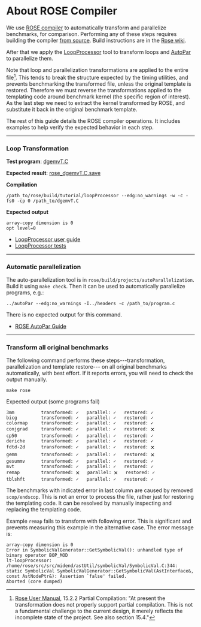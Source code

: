 # About ROSE Compiler

We use [ROSE compiler](http://rosecompiler.org/) to automatically transform and parallelize benchmarks, for comparison.
Performing any of these steps requires building the compiler [from source](https://github.com/rose-compiler/rose).
Build instructions are in the [Rose wiki](https://github.com/rose-compiler/rose/wiki).

After that we apply the [LoopProcessor](https://github.com/rose-compiler/rose/blob/dab37577feb8eb129c8fc15f6972222c03171c9f/tutorial/LoopProcessor.C)
tool to transform loops and [AutoPar](https://github.com/rose-compiler/rose/blob/dab37577feb8eb129c8fc15f6972222c03171c9f/projects/autoParallelization/autoPar.C)
to parallelize them. 

Note that loop and parallelization transformations are applied to the entire file[^1]. This tends to break the
structure expected by the timing utilities, and prevents benchmarking the transformed file, unless the original template
is restored. Therefore we must reverse the transformations applied to the templating code around benchmark kernel 
(the specific region of interest). As the last step we need to extract the kernel transformed by ROSE, and substitute 
it back in the original benchmark template.

The rest of this guide details the ROSE compiler operations. It includes examples to help verify the
expected behavior in each step.

---

### Loop Transformation

**Test program**: [dgemvT.C](https://github.com/rose-compiler/rose/blob/dab37577feb8eb129c8fc15f6972222c03171c9f/tests/roseTests/loopProcessingTests/dgemvT.C)

**Expected result**: [rose_dgemvT.C.save](https://github.com/rose-compiler/rose/blob/dab37577feb8eb129c8fc15f6972222c03171c9f/tests/roseTests/loopProcessingTests/rose_dgemvT.C.save)

**Compilation**

```
/path_to/rose/build/tutorial/loopProcessor --edg:no_warnings -w -c -fs0 -cp 0 /path_to/dgemvT.C
```

**Expected output**

```
array-copy dimension is 0
opt level=0
```

* [LoopProcessor user guide](https://en.wikibooks.org/wiki/ROSE_Compiler_Framework/LoopProcessor)
* [LoopProcessor tests](https://github.com/rose-compiler/rose/tree/b5a170b408bf25c9fdb7170a5de0cb39c6ff0542/tests/roseTests/loopProcessingTests)

---

### Automatic parallelization

The auto-parallelization tool is in `rose/build/projects/autoParallelization`.
Build it using `make check`. Then it can be used to automatically parallelize programs, e.g.:

```
../autoPar --edg:no_warnings -I../headers -c /path_to/program.c
```

There is no expected output for this command.

* [ROSE AutoPar Guide](https://en.wikibooks.org/wiki/ROSE_Compiler_Framework/autoPar)

---

### Transform all original benchmarks

The following command performs these steps---transformation, parallelization and template restore---
on all original benchmarks automatically, with best effort. If it reports errors, you will need to check the output manually.

```
make rose
```

Expected output (some programs fail)

```
3mm          transformed: ✓   parallel: ✓   restored: ✓
bicg         transformed: ✓   parallel: ✓   restored: ✓
colormap     transformed: ✓   parallel: ✓   restored: ✓
conjgrad     transformed: ✓   parallel: ✓   restored: 🗙
cp50         transformed: ✓   parallel: ✓   restored: ✓
deriche      transformed: ✓   parallel: ✓   restored: ✓
fdtd-2d      transformed: ✓   parallel: ✓   restored: 🗙
gemm         transformed: ✓   parallel: ✓   restored: 🗙
gesummv      transformed: ✓   parallel: ✓   restored: ✓
mvt          transformed: ✓   parallel: ✓   restored: ✓
remap        transformed: 🗙   parallel: 🗙   restored: ✓
tblshft      transformed: ✓   parallel: ✓   restored: ✓
```

The benchmarks with indicated error in last column are caused by removed `scop/endscop`. This is not an error to process
the file, rather just for restoring the templating code. It can be resolved by manually inspecting and replacing the templating code.

Example `remap` fails to transform with following error. This is significant and prevents measuring this example
in the alternative case. The error message is:

```
array-copy dimension is 0
Error in SymbolicValGenerator::GetSymbolicVal(): unhandled type of binary operator BOP_MOD
lt-loopProcessor: /home/rose/src/src/midend/astUtil/symbolicVal/SymbolicVal.C:344: static SymbolicVal SymbolicValGenerator::GetSymbolicVal(AstInterface&, const AstNodePtr&): Assertion `false' failed.
Aborted (core dumped)
```


[^1]: [Rose User Manual](http://rosecompiler.org/uploads/ROSE-UserManual.pdf),
15.2.2 Partial Compilation: "At present the transformation does not properly support partial compilation.
This is not a fundamental challenge to the current design, it merely reflects the incomplete state of the project.
See also section 15.4."